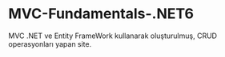 # MVC-Fundamentals-.NET6
MVC .NET ve Entity FrameWork kullanarak oluşturulmuş, CRUD operasyonları yapan site.
